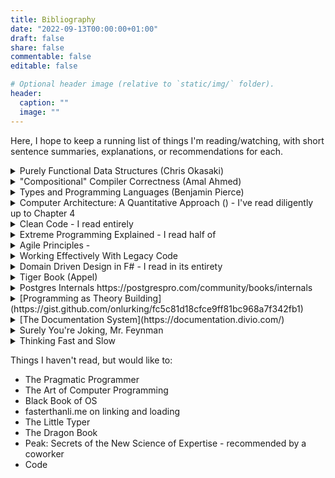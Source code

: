 ```yaml
---
title: Bibliography
date: "2022-09-13T00:00:00+01:00"
draft: false
share: false
commentable: false
editable: false

# Optional header image (relative to `static/img/` folder).
header:
  caption: ""
  image: ""
---
```


Here, I hope to keep a running list of things I'm reading/watching, with short sentence summaries, explanations, or recommendations for each.

<details><summary>Purely Functional Data Structures (Chris Okasaki)</summary>
  I read through chapter 3. This dissertation shows
  that it is possible to perform "amortized" runtime analysis on purely functional data structures if
  your langauge supports laziness and memoization. I found the first few chapters easy to follow and
  thought he did a great job of explaining amortized analysis (I had never understood it before). I followed
  along in OCaml (turns out there's a `Lazy` module you can import!) I started to lose steam on the purely 
  functional "Bankers method".
  </details>
<details><summary>"Compositional" Compiler Correctness (Amal Ahmed)</summary>
I've been a fan of Amal's work for a long time, and I've long wanted to dig into some of it, but was always intimidated. This presentation is a very accessible overview of the challenges of proving things about compilers when you don't know a priori what they will be linked with.
</details>
<details><summary>Types and Programming Languages (Benjamin Pierce)</summary>
 This book is a pre-requisite to those who want to study programming languages at Northeastern. I got it
 for myself as a graduation present, and have been flipping through chapters at random ever since.
</details>
<details><summary>Computer Architecture: A Quantitative Approach () - I've read diligently up to Chapter 4</summary></details>
<details><summary>Clean Code - I read entirely</summary></details>
<details><summary>Extreme Programming Explained - I read half of</summary></details>
<details><summary>Agile Principles - </summary></details>
<details><summary>Working Effectively With Legacy Code</summary></details>
<details><summary>Domain Driven Design in F# - I read in its entirety</summary></details>
<details><summary>Tiger Book (Appel)</summary></details>
<details><summary>Postgres Internals https://postgrespro.com/community/books/internals</summary></details>
<details><summary>[Programming as Theory Building](https://gist.github.com/onlurking/fc5c81d18cfce9ff81bc968a7f342fb1)</summary></details>
<details><summary>[The Documentation System](https://documentation.divio.com/)</summary></details>
<details><summary>Surely You're Joking, Mr. Feynman</summary></details>
<details><summary>Thinking Fast and Slow</summary></details>

Things I haven't read, but would like to:
- The Pragmatic Programmer
- The Art of Computer Programming
- Black Book of OS
- fasterthanli.me on linking and loading
- The Little Typer
- The Dragon Book
- Peak: Secrets of the New Science of Expertise - recommended by a coworker
- Code